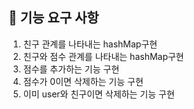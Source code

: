 ## 🚀 기능 요구 사항
1. 친구 관계를 나타내는 hashMap구현
2. 친구와 점수 관계를 나타내는 hashMap구현
3. 점수를 추가하는 기능 구현
4. 점수가 0이면 삭제하는 기능 구현
5. 이미 user와 친구이면 삭제하는 기능 구현
